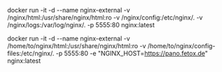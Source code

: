 docker run -it -d --name nginx-external -v /nginx/html:/usr/share/nginx/html:ro -v /nginx/config:/etc/nginx/. -v /nginx/logs:/var/log/nginx/. -p 5555:80 nginx:latest

docker run -it -d --name nginx-external -v /home/to/nginx/html:/usr/share/nginx/html:ro -v /home/to/nginx/config-files:/etc/nginx/. -p 5555:80 -e "NGINX_HOST=https://pano.fetox.de"  nginx:latest